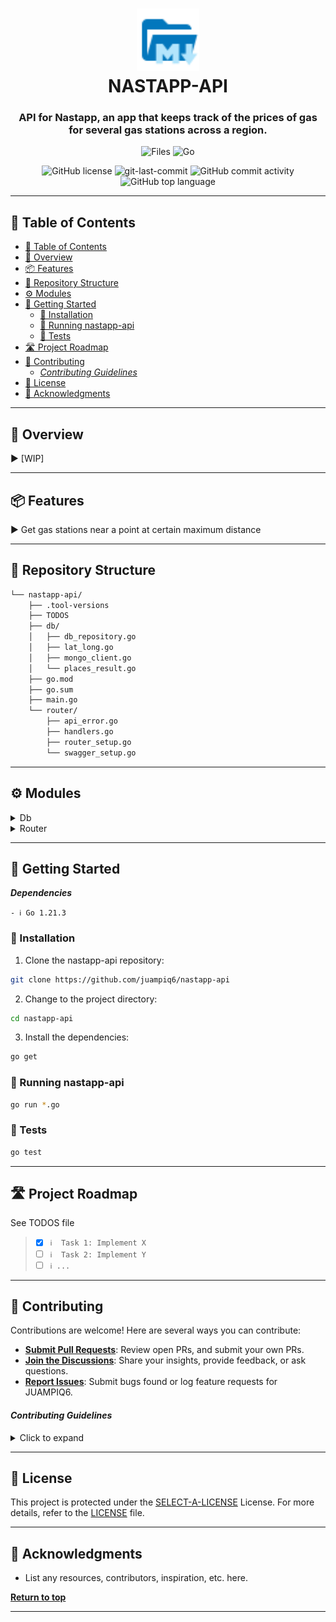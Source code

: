 <div align="center">
<h1 align="center">
<img src="https://raw.githubusercontent.com/PKief/vscode-material-icon-theme/ec559a9f6bfd399b82bb44393651661b08aaf7ba/icons/folder-markdown-open.svg" width="100" />
<br>NASTAPP-API</h1>
<h3>API for Nastapp, an app that keeps track of the prices of gas for several gas stations across a region. </h3>


<p align="center">
<img src="https://img.shields.io/badge/Files-4285F4.svg?style=for-the-badge&logo=Files&logoColor=white" alt="Files" />
<img src="https://img.shields.io/badge/Go-00ADD8.svg?style=for-the-badge&logo=Go&logoColor=white" alt="Go" />
</p>
<img src="https://img.shields.io/github/license/juampiq6/nastapp-api?style=for-the-badge&color=5D6D7E" alt="GitHub license" />
<img src="https://img.shields.io/github/last-commit/juampiq6/nastapp-api?style=for-the-badge&color=5D6D7E" alt="git-last-commit" />
<img src="https://img.shields.io/github/commit-activity/m/juampiq6/nastapp-api?style=for-the-badge&color=5D6D7E" alt="GitHub commit activity" />
<img src="https://img.shields.io/github/languages/top/juampiq6/nastapp-api?style=for-the-badge&color=5D6D7E" alt="GitHub top language" />
</div>

---

## 📖 Table of Contents
- [📖 Table of Contents](#-table-of-contents)
- [📍 Overview](#-overview)
- [📦 Features](#-features)
- [📂 Repository Structure](#-repository-structure)
- [⚙️ Modules](#️-modules)
- [🚀 Getting Started](#-getting-started)
  - [🔧 Installation](#-installation)
  - [🤖 Running nastapp-api](#-running-nastapp-api)
  - [🧪 Tests](#-tests)
- [🛣 Project Roadmap](#-project-roadmap)
- [🤝 Contributing](#-contributing)
    - [*Contributing Guidelines*](#contributing-guidelines)
- [📄 License](#-license)
- [👏 Acknowledgments](#-acknowledgments)

---


## 📍 Overview

► [WIP]

---

## 📦 Features

► Get gas stations near a point at certain maximum distance

---


## 📂 Repository Structure

```sh
└── nastapp-api/
    ├── .tool-versions
    ├── TODOS
    ├── db/
    │   ├── db_repository.go
    │   ├── lat_long.go
    │   ├── mongo_client.go
    │   └── places_result.go
    ├── go.mod
    ├── go.sum
    ├── main.go
    └── router/
        ├── api_error.go
        ├── handlers.go
        ├── router_setup.go
        └── swagger_setup.go

```

---


## ⚙️ Modules


<details closed><summary>Db</summary>

| File                                                                                      | Summary       |
| ----------------------------------------------------------------------------------------- | ------------- |
| [mongo_client.go](https://github.com/juampiq6/nastapp-api/blob/main/db/mongo_client.go)   | ► INSERT-TEXT |
| [db_repository.go](https://github.com/juampiq6/nastapp-api/blob/main/db/db_repository.go) | ► INSERT-TEXT |

</details>

<details closed><summary>Router</summary>

| File                                                                                          | Summary       |
| --------------------------------------------------------------------------------------------- | ------------- |
| [handlers.go](https://github.com/juampiq6/nastapp-api/blob/main/router/handlers.go)           | ► INSERT-TEXT |
| [router_setup.go](https://github.com/juampiq6/nastapp-api/blob/main/router/router_setup.go)   | ► INSERT-TEXT |
| [swagger_setup.go](https://github.com/juampiq6/nastapp-api/blob/main/router/swagger_setup.go) | ► INSERT-TEXT |

</details>

---

## 🚀 Getting Started

***Dependencies***

`- ℹ️ Go 1.21.3`

### 🔧 Installation

1. Clone the nastapp-api repository:
```sh
git clone https://github.com/juampiq6/nastapp-api
```

2. Change to the project directory:
```sh
cd nastapp-api
```

3. Install the dependencies:
```sh
go get
```

### 🤖 Running nastapp-api

```sh
go run *.go
```

### 🧪 Tests
```sh
go test
```

---


## 🛣 Project Roadmap

See TODOS file

> - [X] `ℹ️  Task 1: Implement X`
> - [ ] `ℹ️  Task 2: Implement Y`
> - [ ] `ℹ️ ...`


---

## 🤝 Contributing

Contributions are welcome! Here are several ways you can contribute:

- **[Submit Pull Requests](https://github.com/juampiq6/nastapp-api/blob/main/CONTRIBUTING.md)**: Review open PRs, and submit your own PRs.
- **[Join the Discussions](https://github.com/juampiq6/nastapp-api/discussions)**: Share your insights, provide feedback, or ask questions.
- **[Report Issues](https://github.com/juampiq6/nastapp-api/issues)**: Submit bugs found or log feature requests for JUAMPIQ6.

#### *Contributing Guidelines*

<details closed>
<summary>Click to expand</summary>

1. **Fork the Repository**: Start by forking the project repository to your GitHub account.
2. **Clone Locally**: Clone the forked repository to your local machine using a Git client.
   ```sh
   git clone <your-forked-repo-url>
   ```
3. **Create a New Branch**: Always work on a new branch, giving it a descriptive name.
   ```sh
   git checkout -b new-feature-x
   ```
4. **Make Your Changes**: Develop and test your changes locally.
5. **Commit Your Changes**: Commit with a clear and concise message describing your updates.
   ```sh
   git commit -m 'Implemented new feature x.'
   ```
6. **Push to GitHub**: Push the changes to your forked repository.
   ```sh
   git push origin new-feature-x
   ```
7. **Submit a Pull Request**: Create a PR against the original project repository. Clearly describe the changes and their motivations.

Once your PR is reviewed and approved, it will be merged into the main branch.

</details>

---

## 📄 License


This project is protected under the [SELECT-A-LICENSE](https://choosealicense.com/licenses) License. For more details, refer to the [LICENSE](https://choosealicense.com/licenses/) file.

---

## 👏 Acknowledgments

- List any resources, contributors, inspiration, etc. here.

[**Return to top**](#Top)

---

